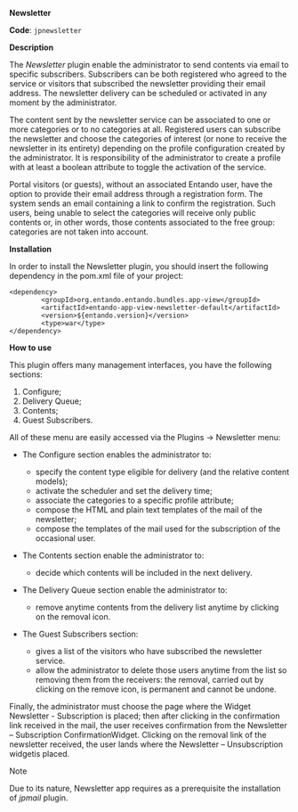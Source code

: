 **Newsletter**

**Code**: ```jpnewsletter```

**Description**

The _Newsletter_ plugin enable the administrator to send contents via email to specific subscribers. Subscribers can be both registered who agreed to the service or visitors that subscribed the newsletter providing their email address. The newsletter delivery can be scheduled or activated in any moment by the administrator.

The content sent by the newsletter service can be associated to one or more categories or to no categories at all. Registered users can subscribe the newsletter and choose the categories of interest (or none to receive the newsletter in its entirety) depending on the profile configuration created by the administrator. It is responsibility of the administrator to create a profile with at least a boolean attribute to toggle the activation of the service.

Portal visitors (or guests), without an associated Entando user, have the option to provide their email address through a registration form. The system sends an email containing a link to confirm the registration. Such users, being unable to select the categories will receive only public contents or, in other words, those contents associated to the free group: categories are not taken into account.

**Installation**

In order to install the Newsletter plugin, you should insert the following dependency in the pom.xml file of your project:

```  
<dependency>
        <groupId>org.entando.entando.bundles.app-view</groupId>
        <artifactId>entando-app-view-newsletter-default</artifactId>
        <version>${entando.version}</version>
        <type>war</type>
</dependency>
```

**How to use**

This plugin offers many management interfaces, you have the following sections:

1. Configure;
2. Delivery Queue;
3. Contents;
4. Guest Subscribers.

All of these menu are easily accessed via the Plugins → Newsletter menu:

* The Configure section enables the administrator to:
    * specify the content type eligible for delivery (and the relative content models);
    * activate the scheduler and set the delivery time;
    * associate the categories to a specific profile attribute;
    * compose the HTML and plain text templates of the mail of the newsletter;
    * compose the templates of the mail used for the subscription of the occasional user.

* The Contents section enable the administrator to:
    * decide which contents will be included in the next delivery.

* The Delivery Queue section enable the administrator to:
    * remove anytime contents from the delivery list anytime by clicking on the removal icon.

* The Guest Subscribers section:
    * gives a list of the visitors who have subscribed the newsletter service.
    * allow the administrator to delete those users anytime from the list so removing them from the receivers: the removal, carried out by clicking on the remove icon, is permanent and cannot be undone.

Finally, the administrator must choose the page where the Widget Newsletter - Subscription is placed; then after clicking in the confirmation link received in the mail, the user receives confirmation from the Newsletter – Subscription ConfirmationWidget.  Clicking on the removal link of the newsletter received, the user lands where the Newsletter – Unsubscription widgetis placed.

Note

Due to its nature, Newsletter app requires as a prerequisite the installation of _jpmail_ plugin.